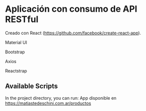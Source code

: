 # Aplicación con consumo de API RESTful

Creado con React (https://github.com/facebook/create-react-app).

Material UI

Bootstrap

Axios

Reactstrap

## Available Scripts

In the project directory, you can run:
App disponible en https://matiastedeschini.com.ar/productos


